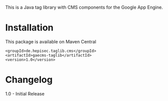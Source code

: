 This is a Java tag library with CMS components for the Google App Engine.

Installation
============

This package is available on Maven Central

    <groupId>de.hepisec.taglib.cms</groupId>
    <artifactId>gaecms-taglib</artifactId>
    <version>1.0</version>

Changelog
=========

1.0 - Initial Release
